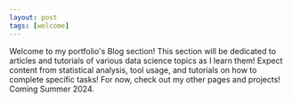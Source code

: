 ```yaml
---
layout: post
tags: [welcome]
---
```


Welcome to my portfolio's Blog section! This section will be dedicated to articles and tutorials of various data science topics as I learn them! Expect content from statistical analysis, tool usage, and tutorials on how to complete specific tasks! For now, check out my other pages and projects! Coming Summer 2024.